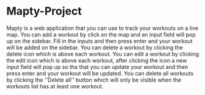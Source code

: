 # Mapty-Project
Mapty is a web application that you can use to track your workouts on a live map.
You can add a workout by click on the map and an input field will pop up on the sidebar.
Fill in the inputs and then press enter and your workout will be added on the sidebar.
You can delete a workout by clicking the delete icon which is above each workout.
You can edit a workout by clicking the edit icon which is above each workout, after clicking the icon a new input field will pop up so tha that you can update your workout and then press enter and your workout will be updated.
You can delete all workouts by clicking the ''Delete all'' button which will only be visible when the workouts list has at least one workout.
